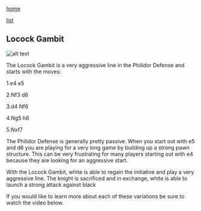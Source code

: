 [home](/zaliczeniowe1awww/)

[list](/zaliczeniowe1awww/list)

## Locock Gambit

![alt text](https://www.thechesswebsite.com/wp-content/uploads/2019/06/locock-gambit.png "Locock Gambit")


The Locock Gambit is a very aggressive line in the Philidor Defense and starts with the moves:

1.e4 e5

2.Nf3 d6

3.d4 Nf6

4.Ng5 h6

5.Nxf7

The Philidor Defense is generally pretty passive. When you start out with e5 and d6 you are playing for a very long game by building up a strong pawn structure. This can be very frustrating for many players starting out with e4 because they are looking for an aggressive start.

With the Locock Gambit, white is able to regain the initiative and play a very aggressive line. The knight is sacrificed and in exchange, white is able to launch a strong attack against black

If you would like to learn more about each of these variations be sure to watch the video below.

